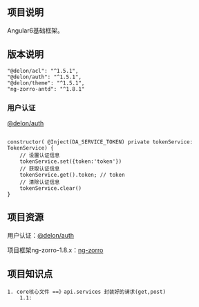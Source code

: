 
##  项目说明

Angular6基础框架。

## 版本说明

```
"@delon/acl": "^1.5.1",
"@delon/auth": "^1.5.1",
"@delon/theme": "^1.5.1",
"ng-zorro-antd": "^1.8.1"
```

### 用户认证

[@delon/auth](https://ng-alain.com/auth/getting-started)


```

constructor( @Inject(DA_SERVICE_TOKEN) private tokenService: TokenService) {
    // 设置认证信息
    tokenService.set({token:'token'})
    // 获取认证信息
    tokenService.get().token; // token
    // 清除认证信息
    tokenService.clear()
}
```

## 项目资源

用户认证：[@delon/auth](https://ng-alain.com/auth/getting-started)

项目框架ng-zorro-1.8.x：[ng-zorro](https://ng.ant.design/version/1.8.x/) 

## 项目知识点
    1. core核心文件 ==》api.services 封装好的请求(get,post)
        1.1: 